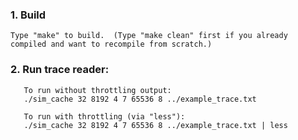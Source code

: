 ### 1. Build

`Type "make" to build.  (Type "make clean" first if you already compiled and want to recompile from scratch.)`

### 2. Run trace reader:
```
   To run without throttling output:
   ./sim_cache 32 8192 4 7 65536 8 ../example_trace.txt

   To run with throttling (via "less"):
   ./sim_cache 32 8192 4 7 65536 8 ../example_trace.txt | less
```
